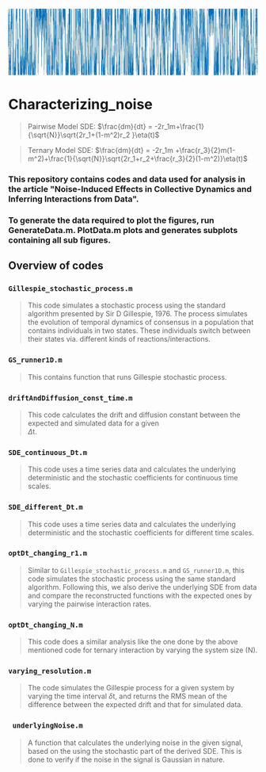 ![Characterizing Noise](https://raw.githubusercontent.com/ashwinkk23/Characterizing_noise/master/.fig.jpg)
# Characterizing_noise

> Pairwise Model SDE: $\frac{dm}{dt} = -2r_1m+\frac{1}{\sqrt{N}}\sqrt{2r_1+(1-m^2)r_2 }\eta(t)$

> Ternary Model SDE: $\frac{dm}{dt} = -2r_1m +\frac{r_3}{2}m(1-m^2)+\frac{1}{\sqrt{N}}\sqrt{2r_1+r_2+\frac{r_3}{2}(1-m^2)}\eta(t)$

### This repository contains codes and data used for analysis in the article "Noise-Induced Effects in Collective Dynamics and Inferring Interactions from Data".

### To generate the data required to plot the figures, run GenerateData.m.  PlotData.m plots and generates subplots containing all sub figures.

## Overview of codes
### ``Gillespie_stochastic_process.m``
>This code simulates a stochastic process using the standard algorithm presented by Sir D Gillespie, 1976. The process simulates the evolution of temporal dynamics of consensus in a population that contains individuals in two states. These individuals switch between their states via. different kinds of reactions/interactions.
### ``GS_runner1D.m``
>This contains function that runs Gillespie stochastic process.
### ``driftAndDiffusion_const_time.m``
>This code calculates the drift and diffusion constant between the expected and simulated data for a given  
$\Delta$t.   
### ``SDE_continuous_Dt.m``
>This code uses a time series data and calculates the underlying deterministic and the stochastic coefficients for continuous time scales.
### ``SDE_different_Dt.m``
>This code uses a time series data and calculates the underlying deterministic and the stochastic coefficients for different time scales.

### ``optDt_changing_r1.m``
>Similar to ``Gillespie_stochastic_process.m`` and ``GS_runner1D.m``, this code simulates the stochastic process using the same standard algorithm. Following this, we also derive the underlying SDE from data and compare the reconstructed functions with the expected ones by varying the pairwise interaction rates.
### ``optDt_changing_N.m``
>This code does a similar analysis like the one done by the above mentioned code for ternary interaction by varying the system size (N).
### ``varying_resolution.m``
>The code simulates the Gillespie process for a given system by varying the time interval $\delta$t, and returns the RMS mean of the difference between the expected drift and that for simulated data.
### `` underlyingNoise.m`` 
>A function that calculates the underlying noise in the given signal, based on the using the stochastic part of the derived SDE. This is done to verify if the noise in the signal is Gaussian in nature.


